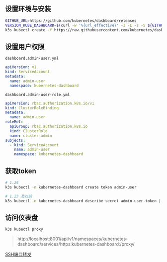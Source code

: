 
## 设置环境与安装

```bash
GITHUB_URL=https://github.com/kubernetes/dashboard/releases
VERSION_KUBE_DASHBOARD=$(curl -w '%{url_effective}' -I -L -s -S ${GITHUB_URL}/latest -o /dev/null | sed -e 's|.*/||')
k3s kubectl create -f https://raw.githubusercontent.com/kubernetes/dashboard/${VERSION_KUBE_DASHBOARD}/aio/deploy/recommended.yaml
```

## 设置用户权限

`dashboard.admin-user.yml`

```yaml
apiVersion: v1
kind: ServiceAccount
metadata:
  name: admin-user
  namespace: kubernetes-dashboard
```

`dashboard.admin-user-role.yml`

```yaml
apiVersion: rbac.authorization.k8s.io/v1
kind: ClusterRoleBinding
metadata:
  name: admin-user
roleRef:
  apiGroup: rbac.authorization.k8s.io
  kind: ClusterRole
  name: cluster-admin
subjects:
  - kind: ServiceAccount
    name: admin-user
    namespace: kubernetes-dashboard
```

## 获取token

```bash
# 1.24
k3s kubectl -n kubernetes-dashboard create token admin-user

# 1.23 及以前
k3s kubectl -n kubernetes-dashboard describe secret admin-user-token | grep '^token'
```

## 访问仪表盘

```bash
k3s kubectl proxy
```

> http://localhost:8001/api/v1/namespaces/kubernetes-dashboard/services/https:kubernetes-dashboard:/proxy/

[SSH端口转发](../Linux/SSH/SSH端口转发.md)